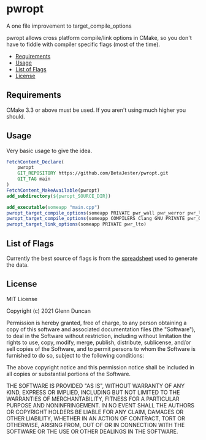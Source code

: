 # pwropt
A one file improvement to target_compile_options

pwropt allows cross platform compile/link options in CMake, so you don't have to fiddle with compiler specific flags (most of the time).

* [Requirements](#requirements)
* [Usage](#usage)
* [List of Flags](#list-of-flags)
* [License](#license)

## Requirements

CMake 3.3 or above must be used. If you aren't using much higher you should.

## Usage

Very basic usage to give the idea.

```cmake
FetchContent_Declare(
	pwropt
	GIT_REPOSITORY https://github.com/BetaJester/pwropt.git
	GIT_TAG main
)
FetchContent_MakeAvailable(pwropt)
add_subdirectory(${pwropt_SOURCE_DIR})

add_executable(someapp "main.cpp")
pwropt_target_compile_options(someapp PRIVATE pwr_wall pwr_werror pwr_lto)		# All compilers
pwropt_target_compile_options(someapp COMPILERS Clang GNU PRIVATE pwr_Odebug)	# Just Clang and GCC.
pwropt_target_link_options(someapp PRIVATE pwr_lto)
```

## List of Flags

Currently the best source of flags is from the [spreadsheet](https://docs.google.com/spreadsheets/d/1Z82hdGryLYjyyD-t59o1PQKvZmJSPCnlzpx6ffjxWoo/edit?usp=sharing) used to generate the data.

## License

MIT License

Copyright (c) 2021 Glenn Duncan

Permission is hereby granted, free of charge, to any person obtaining a copy
of this software and associated documentation files (the "Software"), to deal
in the Software without restriction, including without limitation the rights
to use, copy, modify, merge, publish, distribute, sublicense, and/or sell
copies of the Software, and to permit persons to whom the Software is
furnished to do so, subject to the following conditions:

The above copyright notice and this permission notice shall be included in all
copies or substantial portions of the Software.

THE SOFTWARE IS PROVIDED "AS IS", WITHOUT WARRANTY OF ANY KIND, EXPRESS OR
IMPLIED, INCLUDING BUT NOT LIMITED TO THE WARRANTIES OF MERCHANTABILITY,
FITNESS FOR A PARTICULAR PURPOSE AND NONINFRINGEMENT. IN NO EVENT SHALL THE
AUTHORS OR COPYRIGHT HOLDERS BE LIABLE FOR ANY CLAIM, DAMAGES OR OTHER
LIABILITY, WHETHER IN AN ACTION OF CONTRACT, TORT OR OTHERWISE, ARISING FROM,
OUT OF OR IN CONNECTION WITH THE SOFTWARE OR THE USE OR OTHER DEALINGS IN THE
SOFTWARE.